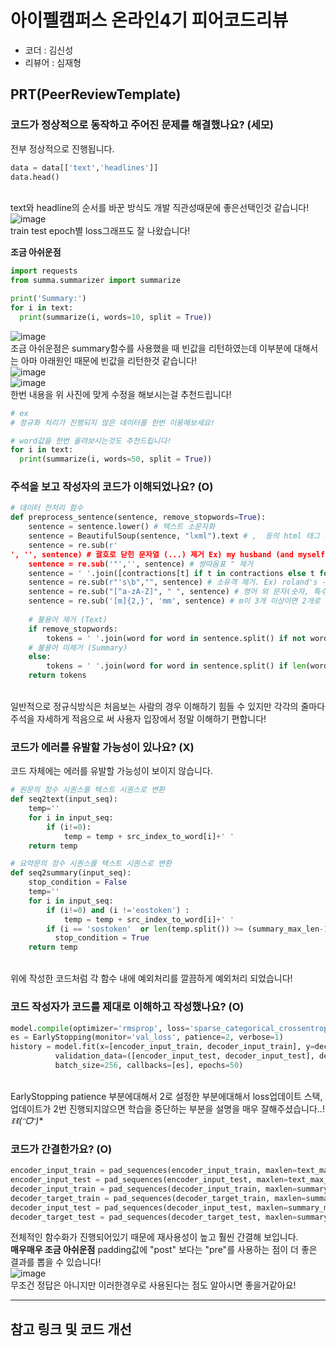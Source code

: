 # 아이펠캠퍼스 온라인4기 피어코드리뷰

- 코더 : 김신성
- 리뷰어 : 심재형

PRT(PeerReviewTemplate)
----------------------------------------------

### 코드가 정상적으로 동작하고 주어진 문제를 해결했나요? (세모)
전부 정상적으로 진행됩니다.<br>
```python
data = data[['text','headlines']]
data.head()
```
<br>text와 headline의 순서를 바꾼 방식도 개발 직관성때문에 좋은선택인것 같습니다!
![image](https://github.com/GrainSack/Assignments/assets/65104209/4fd9da74-9b5a-4e50-8270-dbbf4b4300b1)
<br>train test epoch별 loss그래프도 잘 나왔습니다!

**조금 아쉬운점**
```python
import requests
from summa.summarizer import summarize

print('Summary:')
for i in text:
  print(summarize(i, words=10, split = True))
```
![image](https://github.com/GrainSack/Assignments/assets/65104209/3c52cee7-fbfb-4ae3-991a-deb4fa969cac)
<br> 조금 아쉬운점은 summary함수를 사용했을 때 빈값을 리턴하였는데 이부분에 대해서는 아마 아래원인 때문에 빈값을 리턴한것 같습니다!<br>
![image](https://github.com/GrainSack/Assignments/assets/65104209/667a9d9c-3287-4aa1-9ba9-cb35611a22cb)<br>
![image](https://github.com/GrainSack/Assignments/assets/65104209/53aeff40-1c69-449d-aa7d-9a0880d7a789)
<br>한번 내용을 위 사진에 맞게 수정을 해보시는걸 추천드립니다!
```python
# ex
# 정규화 처리가 진행되지 않은 데이터를 한번 이용해보세요!

# word값을 한번 올려보시는것도 추천드립니다!
for i in text:
  print(summarize(i, words=50, split = True))
```
### 주석을 보고 작성자의 코드가 이해되었나요? (O)
```python
# 데이터 전처리 함수
def preprocess_sentence(sentence, remove_stopwords=True):
    sentence = sentence.lower() # 텍스트 소문자화
    sentence = BeautifulSoup(sentence, "lxml").text # ,  등의 html 태그 제거
    sentence = re.sub(r'
', '', sentence) # 괄호로 닫힌 문자열 (...) 제거 Ex) my husband (and myself!) for => my husband for
    sentence = re.sub('"','', sentence) # 쌍따옴표 " 제거
    sentence = ' '.join([contractions[t] if t in contractions else t for t in sentence.split(" ")]) # 약어 정규화
    sentence = re.sub(r"'s\b","", sentence) # 소유격 제거. Ex) roland's -> roland
    sentence = re.sub("[^a-zA-Z]", " ", sentence) # 영어 외 문자(숫자, 특수문자 등) 공백으로 변환
    sentence = re.sub('[m]{2,}', 'mm', sentence) # m이 3개 이상이면 2개로 변경. Ex) ummmmmmm yeah -> umm yeah
    
    # 불용어 제거 (Text)
    if remove_stopwords:
        tokens = ' '.join(word for word in sentence.split() if not word in stopwords.words('english') if len(word) > 1)
    # 불용어 미제거 (Summary)
    else:
        tokens = ' '.join(word for word in sentence.split() if len(word) > 1)
    return tokens
```
<br>일반적으로 정규식방식은 처음보는 사람의 경우 이해하기 힘들 수 있지만 각각의 줄마다 주석을 자세하게 적음으로 써 사용자 입장에서
정말 이해하기 편합니다!

### 코드가 에러를 유발할 가능성이 있나요? (X)
코드 자체에는 에러를 유발할 가능성이 보이지 않습니다.
```python
# 원문의 정수 시퀀스를 텍스트 시퀀스로 변환
def seq2text(input_seq):
    temp=''
    for i in input_seq:
        if (i!=0):
            temp = temp + src_index_to_word[i]+' '
    return temp

# 요약문의 정수 시퀀스를 텍스트 시퀀스로 변환
def seq2summary(input_seq):
    stop_condition = False
    temp=''
    for i in input_seq:
        if (i!=0) and (i !='eostoken') :
            temp = temp + src_index_to_word[i]+' '
        if (i == 'sostoken'  or len(temp.split()) >= (summary_max_len-1)):
          stop_condition = True
    return temp
```

<br> 위에 작성한 코드처럼 각 함수 내에 예외처리를 깔끔하게 예외처리 되었습니다!

### 코드 작성자가 코드를 제대로 이해하고 작성했나요? (O)
```python
model.compile(optimizer='rmsprop', loss='sparse_categorical_crossentropy')
es = EarlyStopping(monitor='val_loss', patience=2, verbose=1)
history = model.fit(x=[encoder_input_train, decoder_input_train], y=decoder_target_train, \
          validation_data=([encoder_input_test, decoder_input_test], decoder_target_test), \
          batch_size=256, callbacks=[es], epochs=50)
```
<br>EarlyStopping patience 부분에대해서 2로 설정한 부분에대해서 loss업데이트 스택, 업데이트가 2번 진행되지않으면 학습을 중단하는 부분을 설명을 매우 잘해주셨습니다..! **ꉂꉂ(ᵔᗜᵔ*)**
### 코드가 간결한가요? (O)
```python
encoder_input_train = pad_sequences(encoder_input_train, maxlen=text_max_len, padding='post')
encoder_input_test = pad_sequences(encoder_input_test, maxlen=text_max_len, padding='post')
decoder_input_train = pad_sequences(decoder_input_train, maxlen=summary_max_len, padding='post')
decoder_target_train = pad_sequences(decoder_target_train, maxlen=summary_max_len, padding='post')
decoder_input_test = pad_sequences(decoder_input_test, maxlen=summary_max_len, padding='post')
decoder_target_test = pad_sequences(decoder_target_test, maxlen=summary_max_len, padding='post')
```
전체적인 함수화가 진행되어있기 때문에 재사용성이 높고 훨씬 간결해 보입니다.<br>
**매우매우 조금 아쉬운점**
padding값에 "post" 보다는 "pre"를 사용하는 점이 더 좋은 결과를 뽑을 수 있습니다!<br>
![image](https://github.com/GrainSack/Assignments/assets/65104209/ae6a90c9-cd07-4dea-8cef-5f1306ba9a01)
<br>무조건 정답은 아니지만 이러한경우로 사용된다는 점도 알아시면 좋을거같아요!

----------------------------------------------

## 참고 링크 및 코드 개선
